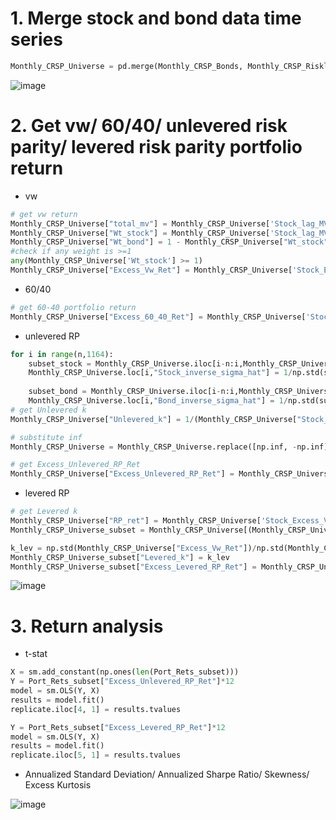 # 1. Merge stock and bond data time series 

```python
Monthly_CRSP_Universe = pd.merge(Monthly_CRSP_Bonds, Monthly_CRSP_Riskless, on=['Year', 'Month'], how='outer')
```

![image](https://github.com/demihe2004/Quantitative-Asset-Management/assets/135466801/ce88af8f-10e1-42de-86f6-4dda86f0482c)


# 2. Get vw/ 60/40/ unlevered risk parity/ levered risk parity portfolio return 

- vw
```python
# get vw return
Monthly_CRSP_Universe["total_mv"] = Monthly_CRSP_Universe['Stock_lag_MV'] + Monthly_CRSP_Universe['Bond_lag_MV']
Monthly_CRSP_Universe["Wt_stock"] = Monthly_CRSP_Universe['Stock_lag_MV']/Monthly_CRSP_Universe["total_mv"]
Monthly_CRSP_Universe["Wt_bond"] = 1 - Monthly_CRSP_Universe["Wt_stock"]
#check if any weight is >=1
any(Monthly_CRSP_Universe['Wt_stock'] >= 1)
Monthly_CRSP_Universe["Excess_Vw_Ret"] = Monthly_CRSP_Universe['Stock_Excess_Vw_Ret']*Monthly_CRSP_Universe["Wt_stock"]+Monthly_CRSP_Universe['Bond_Excess_Vw_Ret']*Monthly_CRSP_Universe["Wt_bond"]
```

- 60/40
```python
# get 60-40 portfolio return
Monthly_CRSP_Universe["Excess_60_40_Ret"] = Monthly_CRSP_Universe['Stock_Excess_Vw_Ret']*0.6+Monthly_CRSP_Universe['Bond_Excess_Vw_Ret']*0.4
```

- unlevered RP
``` python
for i in range(n,1164):
    subset_stock = Monthly_CRSP_Universe.iloc[i-n:i,Monthly_CRSP_Universe.columns.get_loc("Stock_Excess_Vw_Ret")]
    Monthly_CRSP_Universe.loc[i,"Stock_inverse_sigma_hat"] = 1/np.std(subset_stock)
    
    subset_bond = Monthly_CRSP_Universe.iloc[i-n:i,Monthly_CRSP_Universe.columns.get_loc("Bond_Excess_Vw_Ret")]
    Monthly_CRSP_Universe.loc[i,"Bond_inverse_sigma_hat"] = 1/np.std(subset_bond)
# get Unlevered k
Monthly_CRSP_Universe["Unlevered_k"] = 1/(Monthly_CRSP_Universe["Stock_inverse_sigma_hat"]+Monthly_CRSP_Universe["Bond_inverse_sigma_hat"])

# substitute inf
Monthly_CRSP_Universe = Monthly_CRSP_Universe.replace([np.inf, -np.inf], 0)

# get Excess_Unlevered_RP_Ret
Monthly_CRSP_Universe["Excess_Unlevered_RP_Ret"] = Monthly_CRSP_Universe["Unlevered_k"]*Monthly_CRSP_Universe["Stock_inverse_sigma_hat"]*Monthly_CRSP_Universe['Stock_Excess_Vw_Ret']+Monthly_CRSP_Universe["Unlevered_k"]*Monthly_CRSP_Universe["Bond_inverse_sigma_hat"]*Monthly_CRSP_Universe['Bond_Excess_Vw_Ret']
```

- levered RP
```python
# get Levered k
Monthly_CRSP_Universe["RP_ret"] = Monthly_CRSP_Universe['Stock_Excess_Vw_Ret']*Monthly_CRSP_Universe["Stock_inverse_sigma_hat"]+Monthly_CRSP_Universe["Bond_inverse_sigma_hat"]*Monthly_CRSP_Universe['Bond_Excess_Vw_Ret']
Monthly_CRSP_Universe_subset = Monthly_CRSP_Universe[(Monthly_CRSP_Universe["Year"] >= 1926) & (Monthly_CRSP_Universe["Year"] <= 2022)]

k_lev = np.std(Monthly_CRSP_Universe["Excess_Vw_Ret"])/np.std(Monthly_CRSP_Universe["RP_ret"])
Monthly_CRSP_Universe_subset["Levered_k"] = k_lev 
Monthly_CRSP_Universe_subset["Excess_Levered_RP_Ret"] = Monthly_CRSP_Universe_subset["Levered_k"]*(Monthly_CRSP_Universe_subset["Stock_inverse_sigma_hat"]*Monthly_CRSP_Universe_subset['Stock_Excess_Vw_Ret']+Monthly_CRSP_Universe_subset["Bond_inverse_sigma_hat"]*Monthly_CRSP_Universe_subset['Bond_Excess_Vw_Ret'])
```
![image](https://github.com/demihe2004/Quantitative-Asset-Management/assets/135466801/f583e5ba-c239-4a24-8594-a6a54652eb81)

# 3. Return analysis

- t-stat
``` python
X = sm.add_constant(np.ones(len(Port_Rets_subset)))
Y = Port_Rets_subset["Excess_Unlevered_RP_Ret"]*12
model = sm.OLS(Y, X)
results = model.fit()
replicate.iloc[4, 1] = results.tvalues

Y = Port_Rets_subset["Excess_Levered_RP_Ret"]*12
model = sm.OLS(Y, X)
results = model.fit()
replicate.iloc[5, 1] = results.tvalues
```
- 	Annualized Standard Deviation/ Annualized Sharpe Ratio/ Skewness/ Excess Kurtosis

![image](https://github.com/demihe2004/Quantitative-Asset-Management/assets/135466801/dd3d2ad6-ea01-4fa1-81d2-466e1299bbcc)
  
